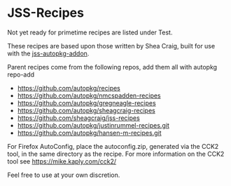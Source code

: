 JSS-Recipes
===========


Not yet ready for primetime recipes are listed under Test.


These recipes are based upon those written by Shea Craig, built for use with the [jss-autopkg-addon](https://github.com/sheagcraig/jss-autopkg-addon/releases).

Parent recipes come from the following repos, add them all with autopkg repo-add

*  https://github.com/autopkg/recipes<br>
*  https://github.com/autopkg/nmcspadden-recipes<br>
*  https://github.com/autopkg/gregneagle-recipes<br>
*  https://github.com/autopkg/sheagcraig-recipes<br>
*  https://github.com/sheagcraig/jss-recipes<br>
*  https://github.com/autopkg/justinrummel-recipes.git<br>
*  https://github.com/autopkg/hansen-m-recipes.git<br>



For Firefox AutoConfig, place the autoconfig.zip, generated via the CCK2 tool, in the same directory as the recipe.
For more information on the CCK2 tool see https://mike.kaply.com/cck2/


Feel free to use at your own discretion.  
